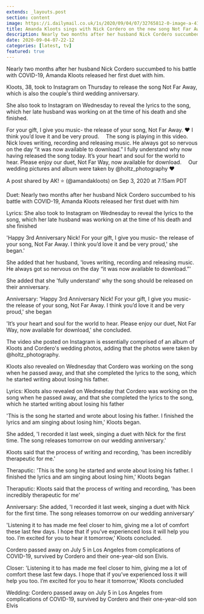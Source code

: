 ```yaml
---
extends: _layouts.post
section: content
image: https://i.dailymail.co.uk/1s/2020/09/04/07/32765812-0-image-a-41_1599199301071.jpg 
title: Amanda Kloots sings with Nick Cordero on the new song Not Far Away which she finished after death 
description: Nearly two months after her husband Nick Cordero succumbed to his battle with COVID-19, Amanda Kloots released her first duet with him. 
date: 2020-09-04-07-22-12 
categories: [latest, tv] 
featured: true 
--- 
```

Nearly two months after her husband Nick Cordero succumbed to his battle with COVID-19, Amanda Kloots released her first duet with him.

Kloots, 38, took to Instagram on Thursday to release the song Not Far Away, which is also the couple's third wedding anniversary.

She also took to Instagram on Wednesday to reveal the lyrics to the song, which her late husband was working on at the time of his death and she finished.

 For your gift, I give you music- the release of your song, Not Far Away. ❤️ I think you’d love it and be very proud. ⠀ The song is playing in this video. Nick loves writing, recording and releasing music. He always got so nervous on the day “it was now available to download.” I fully understand why now having released the song today. It’s your heart and soul for the world to hear. Please enjoy our duet, Not Far Way, now available for download. ⠀ Our wedding pictures and album were taken by @holtz_photography ❤️

A post shared by  AK! ⭐️ (@amandakloots) on Sep 3, 2020 at 7:15am PDT

Duet: Nearly two months after her husband Nick Cordero succumbed to his battle with COVID-19, Amanda Kloots released her first duet with him

Lyrics: She also took to Instagram on Wednesday to reveal the lyrics to the song, which her late husband was working on at the time of his death and she finished

'Happy 3rd Anniversary Nick! For your gift, I give you music- the release of your song, Not Far Away. I think you’d love it and be very proud,' she began.'

She added that her husband, 'loves writing, recording and releasing music. He always got so nervous on the day “it was now available to download.”'

She added that she 'fully understand' why the song should be released on their anniversary.

Anniversary: 'Happy 3rd Anniversary Nick! For your gift, I give you music- the release of your song, Not Far Away. I think you’d love it and be very proud,' she began

'It’s your heart and soul for the world to hear. Please enjoy our duet, Not Far Way, now available for download,' she concluded.

The video she posted on Instagram is essentially comprised of an album of Kloots and Cordero's wedding photos, adding that the photos were taken by @holtz_photography.

Kloots also revealed on Wednesday that Cordero was working on the song when he passed away, and that she completed the lyrics to the song, which he started writing about losing his father.

Lyrics: Kloots also revealed on Wednesday that Cordero was working on the song when he passed away, and that she completed the lyrics to the song, which he started writing about losing his father

'This is the song he started and wrote about losing his father. I finished the lyrics and am singing about losing him,' Kloots began.

She added, 'I recorded it last week, singing a duet with Nick for the first time. The song releases tomorrow on our wedding anniversary.'

Kloots said that the process of writing and recording, 'has been incredibly therapeutic for me.'

Theraputic: 'This is the song he started and wrote about losing his father. I finished the lyrics and am singing about losing him,' Kloots began

Theraputic: Kloots said that the process of writing and recording, 'has been incredibly therapeutic for me'

Anniversary: She added, 'I recorded it last week, singing a duet with Nick for the first time. The song releases tomorrow on our wedding anniversary'

'Listening it to has made me feel closer to him, giving me a lot of comfort these last few days. I hope that if you’ve experienced loss it will help you too. I’m excited for you to hear it tomorrow,' Kloots concluded.

Cordero passed away on July 5 in Los Angeles from complications of COVID-19, survived by Cordero and their one-year-old son Elvis.

Closer: 'Listening it to has made me feel closer to him, giving me a lot of comfort these last few days. I hope that if you’ve experienced loss it will help you too. I’m excited for you to hear it tomorrow,' Kloots concluded

Wedding: Cordero passed away on July 5 in Los Angeles from complications of COVID-19, survived by Cordero and their one-year-old son Elvis

